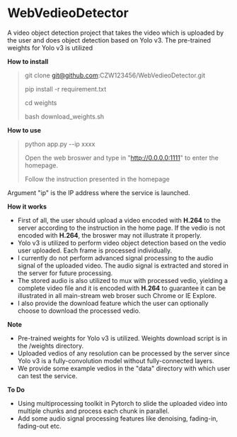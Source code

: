 # WebVedieoDetector

A video object detection project that takes the video which is uploaded by the user and does object
detection based on Yolo v3. The pre-trained weights for Yolo v3 is utilized

**How to install**
> git clone git@github.com:CZW123456/WebVedieoDetector.git
>
> pip install -r requirement.txt
> 
> cd weights
>
> bash download_weights.sh

**How to use** 
> python app.py --ip xxxx
>
> Open the web broswer and type in "http://0.0.0.0:1111" to enter the homepage.
>
> Follow the instruction presented in the homepage

Argument "ip" is the IP address where the service is launched.

**How it works**
+ First of all, the user should upload a video encoded with **H.264** to the server according to the instruction in the home page. If the vedio is not encoded with **H.264**, the broswer may not illustrate it properly.
+ Yolo v3 is utilized to perform video object detection based on the vedio user uploaded. Each frame is processed individually.
+ I currently do not perform advanced signal processing to the audio signal of the uploaded video. The audio signal is extracted and stored in the server for future processing. 
+ The stored audio is also utilized to mux with processed vedio, yielding a complete video file and it is encoded with **H.264** to guarantee it can be illustrated in all main-stream web broser such Chrome or IE Explore.
+ I also provide the download feature which the user can optionally choose to download the processed vedio.

**Note**
+ Pre-trained weights for Yolo v3 is utilized. Weights download script is in the /weights directory. 
+ Uploaded vedios of any resolution can be processed by the server since Yolo v3 is a fully-convolution model without fully-connected layers.
+ We provide some example vedios in the "data" directory with which user can test the service.

**To Do**
+ Using multiprocessing toolkit in Pytorch to slide the uploaded video into multiple chunks and process each chunk in parallel.
+ Add some audio signal processing features like denoising, fading-in, fading-out etc.



